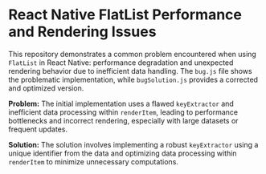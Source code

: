 # React Native FlatList Performance and Rendering Issues

This repository demonstrates a common problem encountered when using `FlatList` in React Native: performance degradation and unexpected rendering behavior due to inefficient data handling.  The `bug.js` file shows the problematic implementation, while `bugSolution.js` provides a corrected and optimized version.

**Problem:** The initial implementation uses a flawed `keyExtractor` and inefficient data processing within `renderItem`, leading to performance bottlenecks and incorrect rendering, especially with large datasets or frequent updates.

**Solution:** The solution involves implementing a robust `keyExtractor` using a unique identifier from the data and optimizing data processing within `renderItem` to minimize unnecessary computations.